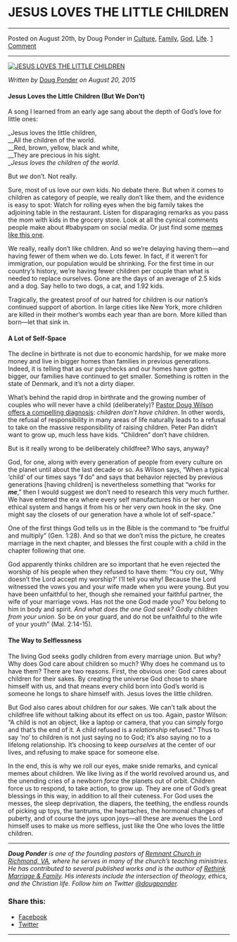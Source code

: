 JESUS LOVES THE LITTLE CHILDREN
===============================

* * *

Posted on August 20th, by Doug Ponder in [Culture](http://www.remnantresource.org/category/culture/), [Family](http://www.remnantresource.org/category/family/), [God](http://www.remnantresource.org/category/god/), [Life](http://www.remnantresource.org/category/life/). [1 Comment](http://www.remnantresource.org/jesus-loves-the-little-children/#comments)

* * *

[![JESUS LOVES THE LITTLE CHILDREN](http://www.remnantresource.org/wp-content/uploads/2015/08/Jesus_Loves_The_Little_Children.jpg)](http://www.remnantresource.org/wp-content/uploads/2015/08/Jesus_Loves_The_Little_Children.jpg)  

_Written by_ [Doug Ponder](http://www.remnantresource.org/author/doug-ponder/ "Posts by Doug Ponder") _on August 20, 2015_

#### Jesus Loves the Little Children (But We Don’t)

A song I learned from an early age sang about the depth of God’s love for little ones:

_Jesus loves the little children,  
__All the children of the world.  
__Red, brown, yellow, black and white,  
__They are precious in his sight.  
__Jesus loves the children of the world_.

But _we_ don’t. Not really.

Sure, most of us love our own kids. No debate there. But when it comes to children as category of people, we really don’t like them, and the evidence is easy to spot: Watch for rolling eyes when the big family takes the adjoining table in the restaurant. Listen for disparaging remarks as you pass the mom with kids in the grocery store. Look at all the cynical comments people make about #babyspam on social media. Or just find some [memes like this one](http://3.bp.blogspot.com/-DFJuvSFMHwY/UXVsNIUy2tI/AAAAAAAAEzY/6lse2Ou4uUU/s1600/kids.jpg).

We really, really don’t like children. And so we’re delaying having them—and having fewer of them when we do. Lots fewer. In fact, if it weren’t for immigration, our population would be shrinking. For the first time in our country’s history, we’re having fewer children per couple than what is needed to replace ourselves. Gone are the days of an average of 2.5 kids and a dog. Say hello to two dogs, a cat, and 1.92 kids.

Tragically, the greatest proof of our hatred for children is our nation’s continued support of abortion. In large cities like New York, more children are killed in their mother’s wombs each year than are born. More killed than born—let that sink in.

#### A Lot of Self-Space

The decline in birthrate is not due to economic hardship, for we make more money and live in bigger homes than families in previous generations. Indeed, it is telling that as our paychecks and our homes have gotten bigger, our families have continued to get smaller. Something is rotten in the state of Denmark, and it’s not a dirty diaper.

What’s behind the rapid drop in birthrate and the growing number of couples who will never have a child (deliberately)? [Pastor Doug Wilson offers a compelling diagnosis](http://resurgencecdn.com/resurgence/2013/08/15/a-childish-life): _children don’t have children_. In other words, the refusal of responsibility in many areas of life naturally leads to a refusal to take on the massive responsibility of raising children. Peter Pan didn’t want to grow up, much less have kids. “Children” don’t have children.

But is it really wrong to be deliberately childfree? Who says, anyway?

God, for one, along with every generation of people from every culture on the planet until about the last decade or so. As Wilson says, “When a typical ‘child’ of our times says “**_I_** do” and says that behavior rejected by previous generations \[having children\] is nevertheless something that “works for **_me_**,” then I would suggest we don’t need to research this very much further. We have entered the era where every self manufactures his or her own ethical system and hangs it from his or her very own hook in the sky. One might say the closets of our generation have a whole lot of self-space.”

One of the first things God tells us in the Bible is the command to “be fruitful and multiply” (Gen. 1:28). And so that we don’t miss the picture, he creates marriage in the next chapter, and blesses the first couple with a child in the chapter following that one.

God apparently thinks children are so important that he even rejected the worship of his people when they refused to have them: “You cry out, ‘Why doesn’t the Lord accept my worship?’ I’ll tell you why! Because the Lord witnessed the vows you and your wife made when you were young. But you have been unfaithful to her, though she remained your faithful partner, the wife of your marriage vows. Has not the one God made you? You belong to him in body and spirit. _And what does the one God seek? Godly children from your union_. So be on your guard, and do not be unfaithful to the wife of your youth” (Mal. 2:14-15).

#### The Way to Selflessness

The living God seeks godly children from every marriage union. But why? Why does God care about children so much? Why does he command us to have them? There are two reasons. First, the obvious one: God cares about children for their sakes. By creating the universe God chose to share himself with us, and that means every child born into God’s world is someone he longs to share himself with. Jesus loves the little children.

But God also cares about children for _our_ sakes. We can’t talk about the childfree life without talking about its effect on us too. Again, pastor Wilson: “A child is not an object, like a laptop or camera, that you can simply forgo and that’s the end of it. A child refused is a _relationship_ refused.” Thus to say ‘no’ to children is not just saying no to God; it’s also saying no to a lifelong relationship. It’s choosing to keep _ourselves_ at the center of our lives, and refusing to make space for someone else.

In the end, this is why we roll our eyes, make snide remarks, and cynical memes about children. We like living as if the world revolved around us, and the unending cries of a newborn _force_ the planets out of orbit. Children force us to respond, to take action, to grow up. They are one of God’s great blessings in this way, in addition to all their cuteness. For God uses the messes, the sleep deprivation, the diapers, the teething, the endless rounds of picking up toys, the tantrums, the heartaches, the hormonal changes of puberty, and of course the joys upon joys—all these are avenues the Lord himself uses to make us more selfless, just like the One who loves the little children.

* * *

_**Doug Ponder** is one of the founding pastors of [Remnant Church in Richmond, VA](http://www.remnantrichmond.org/), where he serves in many of the church’s teaching ministries. He has contributed to several published works and is the author of [Rethink Marriage & Family](http://www.remnantrichmond.org/mediafiles/uploaded/r/0e1604567_rethink-marriage-and-family-ebook.pdf). His interests include the intersection of theology, ethics, and the Christian life. Follow him on Twitter [@dougponder](https://twitter.com/dougponder)._

### Share this:

*   [Facebook](http://www.remnantresource.org/jesus-loves-the-little-children/?share=facebook "Click to share on Facebook")
*   [Twitter](http://www.remnantresource.org/jesus-loves-the-little-children/?share=twitter "Click to share on Twitter")

  

* * *
